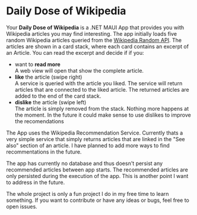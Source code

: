 # Daily Dose of Wikipedia
Your **Daily Dose of Wikipedia** is a .NET MAUI App that provides you with Wikipedia articles you may find interesting.
The app initially loads five random Wikipedia articles queried from the [Wikipedia Random API](https://www.mediawiki.org/wiki/API:Random#).
The articles are shown in a card stack, where each card contains an excerpt of an Article. You can read the excerpt and decide if if you:
- want to **read more** \
  A web view will open that show the complete article.
- **like** the article (swipe right)\
  A service is queried with the article you liked. The service will return articles that are connected to the liked article. The returned articles are added to
  the end of the card stack.
- **dislike** the article (swipe left) \
  The article is simply removed from the stack. Nothing more happens at the moment. In the future it could make sense to use dislikes to improve the recomendations

The App uses the Wikipedia Recommendation Service. Currently thats a very simple service that simply returns articles that are linked in the "See also" section 
of an article. I have planned to add more ways to find recommentations in the future.

The app has currently no database and thus doesn't persist any recommended articles between app starts. The recommended articles are only persisted during the execution of the app.
This is another point I want to address in the future.

The whole project is only a fun project I do in my free time to learn something. If you want to contribute or have any ideas or bugs, feel free to open issues.
